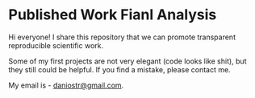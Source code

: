 # Published Work Fianl Analysis

Hi everyone!
I share this repository that we can promote transparent reproducible scientific work. 

Some of my first projects are not very elegant (code looks like shit),
but they still could be helpful. If you find a mistake, please contact me.

My email is - daniostr@gmail.com. 
